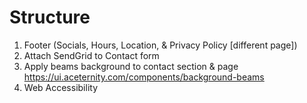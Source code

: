 # Structure

1. Footer (Socials, Hours, Location, & Privacy Policy [different page])
2. Attach SendGrid to Contact form
3. Apply beams background to contact section & page https://ui.aceternity.com/components/background-beams
4. Web Accessibility

